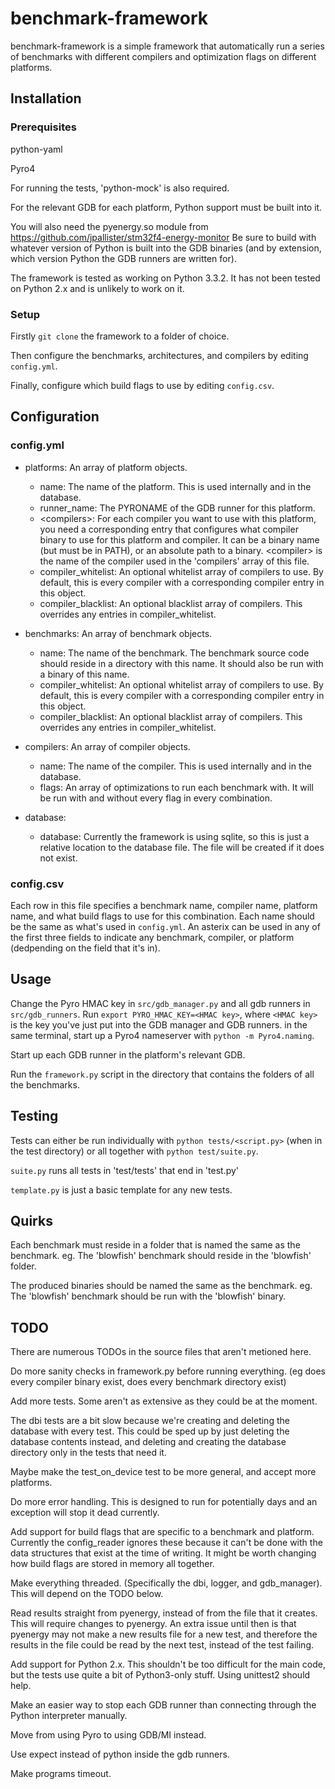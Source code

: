 benchmark-framework
===================

benchmark-framework is a simple framework that automatically run a series of
benchmarks with different compilers and optimization flags on different
platforms.

## Installation ##
### Prerequisites ###
python-yaml

Pyro4

For running the tests, 'python-mock' is also required.

For the relevant GDB for each platform, Python support must be built into it.

You will also need the pyenergy.so module from
https://github.com/jpallister/stm32f4-energy-monitor
Be sure to build with whatever version of Python is built into the GDB binaries
(and by extension, which version Python the GDB runners are written for).

The framework is tested as working on Python 3.3.2.
It has not been tested on Python 2.x and is unlikely to work on it.

### Setup ###
Firstly `git clone` the framework to a folder of choice.

Then configure the benchmarks, architectures, and compilers by editing
`config.yml`.

Finally, configure which build flags to use by editing `config.csv`.

## Configuration ###
### config.yml ###
* platforms: An array of platform objects.
  * name: The name of the platform. This is used internally and in the database.
  * runner_name: The PYRONAME of the GDB runner for this platform.
  * \<compilers\>: For each compiler you want to use with this platform, you need
    a corresponding entry that configures what compiler binary to use for this
    platform and compiler. It can be a binary name (but must be in PATH), or an
    absolute path to a binary. \<compiler\> is the name of the compiler used in
    the 'compilers' array of this file.
  * compiler_whitelist: An optional whitelist array of compilers to use. By
    default, this is every compiler with a corresponding compiler entry in this
    object.
  * compiler_blacklist: An optional blacklist array of compilers. This overrides
    any entries in compiler_whitelist.

* benchmarks: An array of benchmark objects.
  * name: The name of the benchmark. The benchmark source code should reside in
    a directory with this name. It should also be run with a binary of this
    name.
  * compiler_whitelist: An optional whitelist array of compilers to use. By
    default, this is every compiler with a corresponding compiler entry in this
    object.
  * compiler_blacklist: An optional blacklist array of compilers. This overrides
    any entries in compiler_whitelist.

* compilers: An array of compiler objects.
  * name: The name of the compiler. This is used internally and in the database.
  * flags: An array of optimizations to run each benchmark with. It will be run
    with and without every flag in every combination.

* database:
  * database: Currently the framework is using sqlite, so this is just a
    relative location to the database file. The file will be created if it does
    not exist.

### config.csv ###
Each row in this file specifies a benchmark name, compiler name, platform name,
and what build flags to use for this combination.
Each name should be the same as what's used in `config.yml`.
An asterix can be used in any of the first three fields to indicate any
benchmark, compiler, or platform (dedpending on the field that it's in).

## Usage ##
Change the Pyro HMAC key in `src/gdb_manager.py` and all gdb runners in
`src/gdb_runners`.
Run `export PYRO_HMAC_KEY=<HMAC key>`, where `<HMAC key>` is the key you've just
put into the GDB manager and GDB runners.
in the same terminal, start up a Pyro4 nameserver with `python -m Pyro4.naming`.

Start up each GDB runner in the platform's relevant GDB.

Run the `framework.py` script in the directory that contains the folders of all
the benchmarks.

## Testing ##
Tests can either be run individually with `python tests/<script.py>` (when in
the test directory)
or all together with `python test/suite.py`.

`suite.py` runs all tests in 'test/tests' that end in 'test.py'

`template.py` is just a basic template for any new tests.

## Quirks ##
Each benchmark must reside in a folder that is named the same as the benchmark.
eg. The 'blowfish' benchmark should reside in the 'blowfish' folder.

The produced binaries should be named the same as the benchmark.
eg. The 'blowfish' benchmark should be run with the 'blowfish' binary.

## TODO ##
There are numerous TODOs in the source files that aren't metioned here.

Do more sanity checks in framework.py before running everything. (eg does every
compiler binary exist, does every benchmark directory exist)

Add more tests. Some aren't as extensive as they could be at the moment.

The dbi tests are a bit slow because we're creating and deleting the database
with every test. This could be sped up by just deleting the database contents
instead, and deleting and creating the database directory only in the tests that
need it.

Maybe make the test_on_device test to be more general, and accept more
platforms.

Do more error handling. This is designed to run for potentially days and an
exception will stop it dead currently.

Add support for build flags that are specific to a benchmark and platform.
Currently the config_reader ignores these because it can't be done with the data
structures that exist at the time of writing. It might be worth changing how
build flags are stored in memory all together.

Make everything threaded. (Specifically the dbi, logger, and gdb_manager). This
will depend on the TODO below.

Read results straight from pyenergy, instead of from the file that it creates.
This will require changes to pyenergy.
An extra issue until then is that pyenergy may not make a new results file for a
new test, and therefore the results in the file could be read by the next test,
instead of the test failing.

Add support for Python 2.x. This shouldn't be too difficult for the main code,
but the tests use quite a bit of Python3-only stuff. Using unittest2 should
help.

Make an easier way to stop each GDB runner than connecting through the Python
interpreter manually.

Move from using Pyro to using GDB/MI instead.

Use expect instead of python inside the gdb runners.

Make programs timeout.
